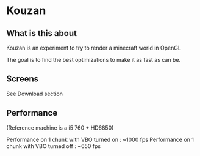 Kouzan
======

What is this about
------------------

Kouzan is an experiment to try to render
a minecraft world in OpenGL

The goal is to find the best optimizations
to make it as fast as can be.

Screens
-------

See Download section

Performance
-----------

(Reference machine is a i5 760 + HD6850)

Performance on 1 chunk with VBO turned on : ~1000 fps
Performance on 1 chunk with VBO turned off : ~650 fps

